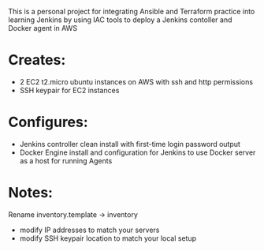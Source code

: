 This is a personal project for integrating Ansible and Terraform practice into learning Jenkins by using IAC tools to deploy a Jenkins contoller and Docker agent in AWS

# Creates:
- 2 EC2 t2.micro ubuntu instances on AWS with ssh and http permissions
- SSH keypair for EC2 instances

# Configures:
- Jenkins controller clean install with first-time login password output
- Docker Engine install and configuration for Jenkins to use Docker server as a host for running Agents

# Notes:
Rename inventory.template -> inventory
- modify IP addresses to match your servers
- modify SSH keypair location to match your local setup